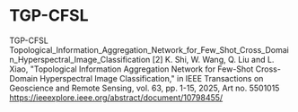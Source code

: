 # TGP-CFSL
TGP-CFSL
Topological_Information_Aggregation_Network_for_Few_Shot_Cross_Domain_Hyperspectral_Image_Classification
[2]	K. Shi, W. Wang, Q. Liu and L. Xiao, "Topological Information Aggregation Network for Few-Shot Cross-Domain Hyperspectral Image Classification," in IEEE Transactions on Geoscience and Remote Sensing, vol. 63, pp. 1-15, 2025, Art no. 5501015
https://ieeexplore.ieee.org/abstract/document/10798455/

